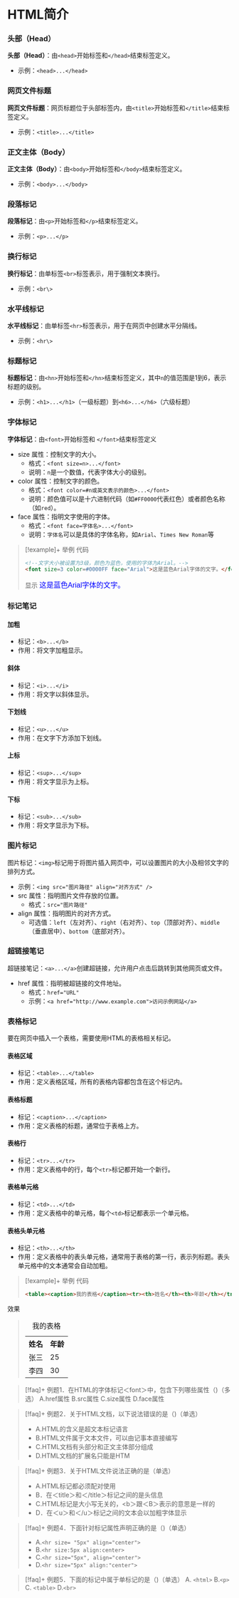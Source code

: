 # HTML简介

### 头部（Head）

**头部（Head）**：由`<head>`开始标签和`</head>`结束标签定义。
- 示例：`<head>...</head>`

### 网页文件标题
**网页文件标题**：网页标题位于头部标签内，由`<title>`开始标签和`</title>`结束标签定义。
- 示例：`<title>...</title>`

### 正文主体（Body）

**正文主体（Body）**：由`<body>`开始标签和`</body>`结束标签定义。
- 示例：`<body>...</body>`

### 段落标记
**段落标记**：由`<p>`开始标签和`</p>`结束标签定义。
- 示例：`<p>...</p>`

### 换行标记
**换行标记**：由单标签`<br>`标签表示，用于强制文本换行。
- 示例：`<br\>`

### 水平线标记
**水平线标记**：由单标签`<hr>`标签表示，用于在网页中创建水平分隔线。
- 示例：`<hr\>`

### 标题标记
**标题标记**：由`<hn>`开始标签和`</hn>`结束标签定义，其中`n`的值范围是1到6，表示标题的级别。
- 示例：`<h1>...</h1>`（一级标题）到`<h6>...</h6>`（六级标题）


### 字体标记
**字体标记**：由`<font>`开始标签和 `</font>`结束标签定义
- size 属性：控制文字的大小。
	- 格式：`<font size=n>...</font>`
	- 说明：`n`是一个数值，代表字体大小的级别。
- color 属性：控制文字的颜色。
	- 格式：`<font color=#n或英文表示的颜色>...</font>`
	- 说明：颜色值可以是十六进制代码（如`#FF0000`代表红色）或者颜色名称（如`red`）。
- face 属性：指明文字使用的字体。
	- 格式：`<font face=字体名>...</font>`
	- 说明：`字体名`可以是具体的字体名称，如`Arial`、`Times New Roman`等

>[!example]+ 举例
>代码
>```html
><!--文字大小被设置为3级，颜色为蓝色，使用的字体为Arial。-->
><font size=3 color=#0000FF face="Arial">这是蓝色Arial字体的文字。</font>
>```
>显示
><font size=3 color=#0000FF face="Arial">这是蓝色Arial字体的文字。</font>


### 标记笔记
#### 加粗
- 标记：`<b>...</b>`
- 作用：将文字加粗显示。
#### 斜体
- 标记：`<i>...</i>`
- 作用：将文字以斜体显示。
#### 下划线
- 标记：`<u>...</u>`
- 作用：在文字下方添加下划线。
#### 上标
- 标记：`<sup>...</sup>`
- 作用：将文字显示为上标。
#### 下标
- 标记：`<sub>...</sub>`
- 作用：将文字显示为下标。
### 图片标记
图片标记：`<img>`标记用于将图片插入网页中，可以设置图片的大小及相邻文字的排列方式。
- 示例：`<img src="图片路径" align="对齐方式" />`
- src 属性：指明图片文件存放的位置。
	- 格式：`src="图片路径"`
- align 属性：指明图片的对齐方式。
	- 可选值：`left`（左对齐）、`right`（右对齐）、`top`（顶部对齐）、`middle`（垂直居中）、`bottom`（底部对齐）。
### 超链接笔记

超链接笔记：`<a>...</a>`创建超链接，允许用户点击后跳转到其他网页或文件。
- href 属性：指明被超链接的文件地址。
	- 格式：`href="URL"`
	- 示例：`<a href="http://www.example.com">访问示例网站</a>`

### 表格标记
要在网页中插入一个表格，需要使用HTML的表格相关标记。
#### 表格区域
- 标记：`<table>...</table>`
- 作用：定义表格区域，所有的表格内容都包含在这个标记内。
#### 表格标题
- 标记：`<caption>...</caption>`
- 作用：定义表格的标题，通常位于表格上方。
#### 表格行
- 标记：`<tr>...</tr>`
- 作用：定义表格中的行，每个`<tr>`标记都开始一个新行。
#### 表格单元格
- 标记：`<td>...</td>`
- 作用：定义表格中的单元格，每个`<td>`标记都表示一个单元格。
#### 表格头单元格
- 标记：`<th>...</th>`
- 作用：定义表格中的表头单元格，通常用于表格的第一行，表示列标题。表头单元格中的文本通常会自动加粗。

>[!example]+ 举例
>代码
>```html
><table><caption>我的表格</caption><tr><th>姓名</th><th>年龄</th></tr><tr><td>张三</td><td>25</td></tr><tr><td>李四</td><td>30</td></tr></table>
>```
效果
><table><caption>我的表格</caption><tr><th>姓名</th><th>年龄</th></tr><tr><td>张三</td><td>25</td></tr><tr><td>李四</td><td>30</td></tr></table>


>[!faq]+ 例题1．在HTML的字体标记＜font＞中，包含下列哪些属性（)（多选）
A.href属性 B.src属性 C.size属性 D.face属性

>[!faq]+ 例题2．关于HTML文档，以下说法错误的是（)（单选）
> - A.HTML的含义是超文本标记语言
> - B.HTML文件属于文本文件，可以由记事本直接编写
> - C.HTML文档有头部分和正文主体部分组成
> - D.HTML文档的扩展名只能是HTM

>[!faq]+ 例题3．关于HTML文件说法正确的是（单选）
> - A.HTML标记都必须配对使用
> - B．在＜title＞和＜/title＞标记之间的是头信息
> - C.HTML标记是大小写无关的，<b＞跟＜B＞表示的意思是一样的
> - D．在＜u＞和＜/u＞标记之间的文本会以加粗字体显示

>[!faq]+ 例题4．下面针对标记属性声明正确的是（)（单选）
> - A.`<hr size= "5px" align="center">` 
> - B.`<hr size:5px align:center>`
> - C.`<hr size="5px", align="center">` 
> - D.`<hr size="5px" align:"center">`

>[!faq]+ 例题5．下面的标记中属于单标记的是（)（单选）
>A. `<html>` B.`<p>` C. `<table>` D.`<br>`

